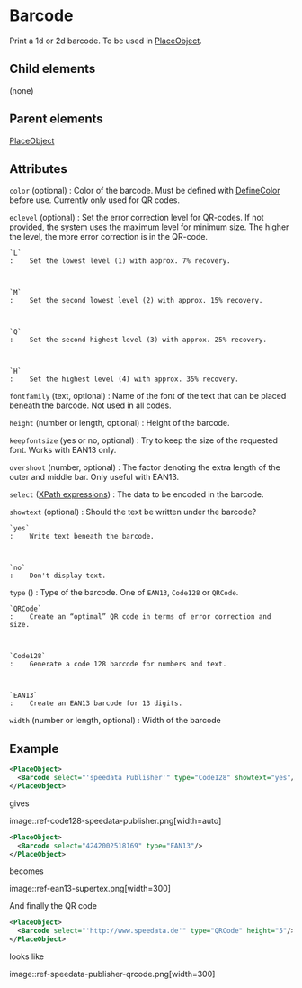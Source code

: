 # Barcode



Print a 1d or 2d barcode. To be used in [PlaceObject](../placeobject.md).



##  Child elements

(none)

##  Parent elements

[PlaceObject](../placeobject.md)


## Attributes



`color` (optional)
:   Color of the barcode. Must be defined with [DefineColor](../definecolor.md) before use. Currently only used for QR codes.




`eclevel` (optional)
:   Set the error correction level for QR-codes. If not provided, the system uses the maximum level for minimum size. The higher the level, the more error correction is in the QR-code.



    `L`
    :    Set the lowest level (1) with approx. 7% recovery.



    `M`
    :    Set the second lowest level (2) with approx. 15% recovery.



    `Q`
    :    Set the second highest level (3) with approx. 25% recovery.



    `H`
    :    Set the highest level (4) with approx. 35% recovery.




`fontfamily` (text, optional)
:   Name of the font of the text that can be placed beneath the barcode. Not used in all codes.




`height` (number or length, optional)
:   Height of the barcode.




`keepfontsize` (yes or no, optional)
:   Try to keep the size of the requested font. Works with EAN13 only.




`overshoot` (number, optional)
:   The factor denoting the extra length of the outer and middle bar. Only useful with EAN13.




`select` ([XPath expressions](../../manual/xpath.md))
:   The data to be encoded in the barcode.




`showtext` (optional)
:   Should the text be written under the barcode?



    `yes`
    :    Write text beneath the barcode.



    `no`
    :    Don't display text.




`type` ()
:   Type of the barcode. One of `EAN13`, `Code128` or `QRCode`.



    `QRCode`
    :    Create an “optimal” QR code in terms of error correction and size.



    `Code128`
    :    Generate a code 128 barcode for numbers and text.



    `EAN13`
    :    Create an EAN13 barcode for 13 digits.




`width` (number or length, optional)
:   Width of the barcode




## Example

```xml
<PlaceObject>
  <Barcode select="'speedata Publisher'" type="Code128" showtext="yes"/>
</PlaceObject>
```

gives



image::ref-code128-speedata-publisher.png[width=auto]
```xml
<PlaceObject>
  <Barcode select="4242002518169" type="EAN13"/>
</PlaceObject>
```

becomes



image::ref-ean13-supertex.png[width=300]

And finally the QR code


```xml
<PlaceObject>
  <Barcode select="'http://www.speedata.de'" type="QRCode" height="5"/>
</PlaceObject>

```

looks like



image::ref-speedata-publisher-qrcode.png[width=300]






